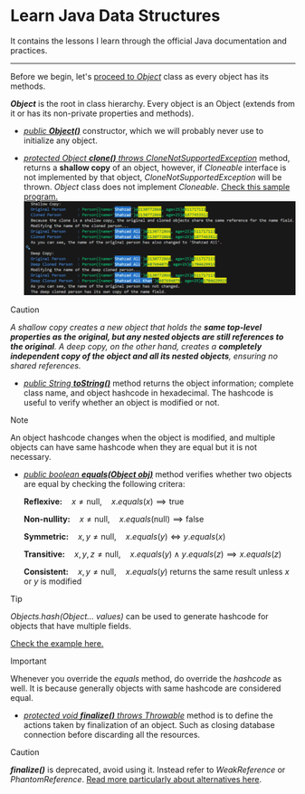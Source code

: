 # Learn Java Data Structures

It contains the lessons I learn through the official Java documentation and practices.

---
Before we begin, let's [proceed to *Object*](./Object/README.md) class as every object has its methods.

***Object*** is the root in class hierarchy. Every object is an Object (extends from it or has its non-private properties and methods).

* [*public **Object()***](./Object/README.md#constructors) constructor, which we will probably never use to initialize any object.
  
* [*protected Object **clone()** throws CloneNotSupportedException*](./Object/README.md#protected-object-clone-throws-clonenotsupportedexception) method, returns a **shallow copy** of an object, however, if *Cloneable* interface is not implemented by that object, *CloneNotSupportedException* will be thrown. *Object* class does not implement *Cloneable*. [Check this sample program.](./Object/CloneExample.java)
  ![Shallow Copy vs Deep Copy - Sample Output](./Object/outputs/Shallow%20Copy%20vs%20Deep%20Copy.PNG)

> [!CAUTION]
> *A shallow copy creates a new object that holds the **same top-level properties as the original, but any nested objects are still references to the original**. A deep copy, on the other hand, creates a **completely independent copy of the object and all its nested objects**, ensuring no shared references.*

* [*public String **toString()***](./Object/README.md#string-tostring) method returns the object information; complete class name, and object hashcode in hexadecimal. The hashcode is useful to verify whether an object is modified or not.

> [!NOTE]
> An object hashcode changes when the object is modified, and multiple objects can have same hashcode when they are equal but it is not necessary.

* [*public boolean **equals(Object obj)***](./Object/README.md#public-boolean-equalsobject-obj) method verifies whether two objects are equal by checking the following critera:

  **Reflexive:**$\quad x \neq \text{null}, \quad x.equals(x) \implies \text{true}$

  **Non-nullity:**$\quad x \neq \text{null}, \quad x.equals(\text{null}) \implies \text{false}$
  
  **Symmetric:**$\quad x, y \neq \text{null}, \quad x.equals(y) \iff y.equals(x)$

  **Transitive:**$\quad x, y, z \neq \text{null}, \quad x.equals(y) \land y.equals(z) \implies x.equals(z)$

  **Consistent:**$\quad x, y \neq \text{null}, \quad x.equals(y) \text{ returns the same result unless } x \text{ or } y \text{ is modified}$

> [!TIP]
> *Objects.hash(Object... values)* can be used to generate hashcode for objects that have multiple fields.

  [Check the example here.](./Object/OverridenEqualsExample.java)

> [!IMPORTANT]
> Whenever you override the *equals* method, do override the *hashcode* as well. It is because generally objects with same hashcode are considered equal.

* [*protected void **finalize()** throws Throwable*](./Object/README.md#protected-void-finalize-throws-throwable) method is to define the actions taken by finalization of an object. Such as closing database connection before discarding all the resources.

> [!CAUTION]
> ***finalize()*** is deprecated, avoid using it. Instead refer to *WeakReference* or *PhantomReference*. [Read more particularly about alternatives here](./Object/README.md#protected-void-finalize-throws-throwable).
